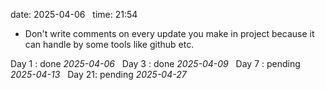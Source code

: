 date: 2025-04-06  
time: 21:54  

  - Don't write comments on every update you make in project because it can handle by some tools like github etc.

Day 1 : done *2025-04-06*  
Day 3 : done *2025-04-09*  
Day 7 : pending *2025-04-13*  
Day 21: pending *2025-04-27*